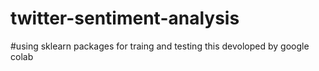 # twitter-sentiment-analysis
#using sklearn packages for traing and testing 
this devoloped by google colab 
